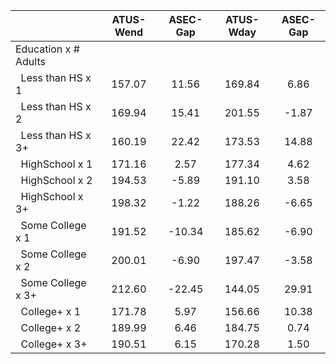 
|                      |    ATUS-Wend |     ASEC-Gap |    ATUS-Wday |     ASEC-Gap |
| -------------------- | :----------: | :----------: | :----------: | :----------: |
| Education x # Adults |              |              |              |              |
| &nbsp;&nbsp;Less than HS x 1 |       157.07 |        11.56 |       169.84 |         6.86 |
| &nbsp;&nbsp;Less than HS x 2 |       169.94 |        15.41 |       201.55 |        -1.87 |
| &nbsp;&nbsp;Less than HS x 3+ |       160.19 |        22.42 |       173.53 |        14.88 |
| &nbsp;&nbsp;HighSchool x 1 |       171.16 |         2.57 |       177.34 |         4.62 |
| &nbsp;&nbsp;HighSchool x 2 |       194.53 |        -5.89 |       191.10 |         3.58 |
| &nbsp;&nbsp;HighSchool x 3+ |       198.32 |        -1.22 |       188.26 |        -6.65 |
| &nbsp;&nbsp;Some College x 1 |       191.52 |       -10.34 |       185.62 |        -6.90 |
| &nbsp;&nbsp;Some College x 2 |       200.01 |        -6.90 |       197.47 |        -3.58 |
| &nbsp;&nbsp;Some College x 3+ |       212.60 |       -22.45 |       144.05 |        29.91 |
| &nbsp;&nbsp;College+ x 1 |       171.78 |         5.97 |       156.66 |        10.38 |
| &nbsp;&nbsp;College+ x 2 |       189.99 |         6.46 |       184.75 |         0.74 |
| &nbsp;&nbsp;College+ x 3+ |       190.51 |         6.15 |       170.28 |         1.50 |

